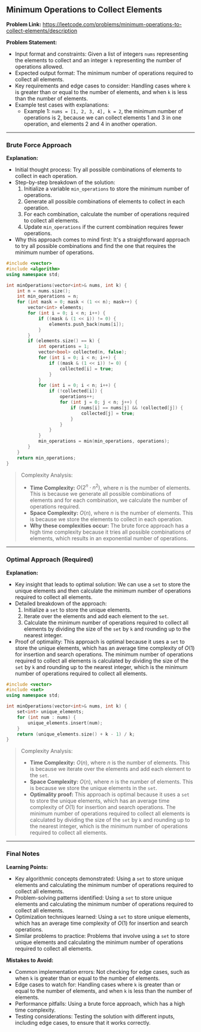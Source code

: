 ## Minimum Operations to Collect Elements
**Problem Link:** https://leetcode.com/problems/minimum-operations-to-collect-elements/description

**Problem Statement:**
- Input format and constraints: Given a list of integers `nums` representing the elements to collect and an integer `k` representing the number of operations allowed.
- Expected output format: The minimum number of operations required to collect all elements.
- Key requirements and edge cases to consider: Handling cases where `k` is greater than or equal to the number of elements, and when `k` is less than the number of elements.
- Example test cases with explanations:
  - Example 1: `nums = [1, 2, 3, 4], k = 2`, the minimum number of operations is 2, because we can collect elements 1 and 3 in one operation, and elements 2 and 4 in another operation.

---

### Brute Force Approach

**Explanation:**
- Initial thought process: Try all possible combinations of elements to collect in each operation.
- Step-by-step breakdown of the solution:
  1. Initialize a variable `min_operations` to store the minimum number of operations.
  2. Generate all possible combinations of elements to collect in each operation.
  3. For each combination, calculate the number of operations required to collect all elements.
  4. Update `min_operations` if the current combination requires fewer operations.
- Why this approach comes to mind first: It's a straightforward approach to try all possible combinations and find the one that requires the minimum number of operations.

```cpp
#include <vector>
#include <algorithm>
using namespace std;

int minOperations(vector<int>& nums, int k) {
    int n = nums.size();
    int min_operations = n;
    for (int mask = 0; mask < (1 << n); mask++) {
        vector<int> elements;
        for (int i = 0; i < n; i++) {
            if ((mask & (1 << i)) != 0) {
                elements.push_back(nums[i]);
            }
        }
        if (elements.size() == k) {
            int operations = 1;
            vector<bool> collected(n, false);
            for (int i = 0; i < n; i++) {
                if ((mask & (1 << i)) != 0) {
                    collected[i] = true;
                }
            }
            for (int i = 0; i < n; i++) {
                if (!collected[i]) {
                    operations++;
                    for (int j = 0; j < n; j++) {
                        if (nums[i] == nums[j] && !collected[j]) {
                            collected[j] = true;
                        }
                    }
                }
            }
            min_operations = min(min_operations, operations);
        }
    }
    return min_operations;
}
```

> Complexity Analysis:
> - **Time Complexity:** $O(2^n \cdot n^2)$, where $n$ is the number of elements. This is because we generate all possible combinations of elements and for each combination, we calculate the number of operations required.
> - **Space Complexity:** $O(n)$, where $n$ is the number of elements. This is because we store the elements to collect in each operation.
> - **Why these complexities occur:** The brute force approach has a high time complexity because it tries all possible combinations of elements, which results in an exponential number of operations.

---

### Optimal Approach (Required)

**Explanation:**
- Key insight that leads to optimal solution: We can use a `set` to store the unique elements and then calculate the minimum number of operations required to collect all elements.
- Detailed breakdown of the approach:
  1. Initialize a `set` to store the unique elements.
  2. Iterate over the elements and add each element to the `set`.
  3. Calculate the minimum number of operations required to collect all elements by dividing the size of the `set` by `k` and rounding up to the nearest integer.
- Proof of optimality: This approach is optimal because it uses a `set` to store the unique elements, which has an average time complexity of $O(1)$ for insertion and search operations. The minimum number of operations required to collect all elements is calculated by dividing the size of the `set` by `k` and rounding up to the nearest integer, which is the minimum number of operations required to collect all elements.

```cpp
#include <vector>
#include <set>
using namespace std;

int minOperations(vector<int>& nums, int k) {
    set<int> unique_elements;
    for (int num : nums) {
        unique_elements.insert(num);
    }
    return (unique_elements.size() + k - 1) / k;
}
```

> Complexity Analysis:
> - **Time Complexity:** $O(n)$, where $n$ is the number of elements. This is because we iterate over the elements and add each element to the `set`.
> - **Space Complexity:** $O(n)$, where $n$ is the number of elements. This is because we store the unique elements in the `set`.
> - **Optimality proof:** This approach is optimal because it uses a `set` to store the unique elements, which has an average time complexity of $O(1)$ for insertion and search operations. The minimum number of operations required to collect all elements is calculated by dividing the size of the `set` by `k` and rounding up to the nearest integer, which is the minimum number of operations required to collect all elements.

---

### Final Notes

**Learning Points:**
- Key algorithmic concepts demonstrated: Using a `set` to store unique elements and calculating the minimum number of operations required to collect all elements.
- Problem-solving patterns identified: Using a `set` to store unique elements and calculating the minimum number of operations required to collect all elements.
- Optimization techniques learned: Using a `set` to store unique elements, which has an average time complexity of $O(1)$ for insertion and search operations.
- Similar problems to practice: Problems that involve using a `set` to store unique elements and calculating the minimum number of operations required to collect all elements.

**Mistakes to Avoid:**
- Common implementation errors: Not checking for edge cases, such as when `k` is greater than or equal to the number of elements.
- Edge cases to watch for: Handling cases where `k` is greater than or equal to the number of elements, and when `k` is less than the number of elements.
- Performance pitfalls: Using a brute force approach, which has a high time complexity.
- Testing considerations: Testing the solution with different inputs, including edge cases, to ensure that it works correctly.